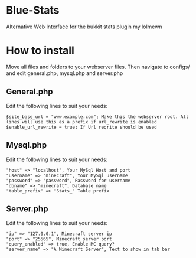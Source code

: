 # Blue-Stats
Alternative Web Interface for the bukkit stats plugin my lolmewn

 How to install
 ==============
  Move all files and folders to your webserver files. Then navigate to configs/ and edit general.php, mysql.php and server.php

 General.php
 --------------
  Edit the following lines to suit your needs:
  ```
  $site_base_url = "www.example.com"; Make this the webserver root. All lines will use this as a prefix if url_rewrite is enabled
  $enable_url_rewrite = true; If Url reqrite should be used
  ```

 Mysql.php
 --------------
  Edit the following lines to suit your needs:
  ```
  "host" => "localhost", Your MySql Host and port
  "username" => "minecraft", Your MySql username
  "password" => "password", Password for username
  "dbname" => "minecraft", Database name
  "table_prefix" => "Stats_" Table prefix
  ```
	
 Server.php
 --------------
  Edit the following lines to suit your needs:
  ```
  "ip" => "127.0.0.1", Minecraft server ip
  "port" => "25565", Minecraft server port
  "query_enabled" => true, Enable MC query?
  "server_name" => "A Minecraft Server", Text to show in tab bar
  ```
  
